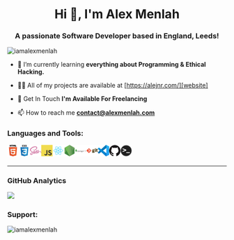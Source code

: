 <h1 align="center">Hi 👋, I'm Alex Menlah</h1>
<h3 align="center">A passionate Software Developer based in England, Leeds!</h3>

<p align="left"> <img src="https://komarev.com/ghpvc/?username=iamalexmenlah&label=Profile%20views&color=0e75b6&style=flat" alt="iamalexmenlah" /> </p>

- 🌱 I’m currently learning **everything about Programming & Ethical Hacking.**

- 👨‍💻 All of my projects are available at [https://alejnr.com/][website]

- 💬 Get In Touch **I'm Available For Freelancing**

- 📫 How to reach me **contact@alexmenlah.com**

### Languages and Tools:

<img align="left" alt="HTML5" width="26px" src="https://raw.githubusercontent.com/github/explore/80688e429a7d4ef2fca1e82350fe8e3517d3494d/topics/html/html.png" />
<img align="left" alt="CSS3" width="26px" src="https://raw.githubusercontent.com/github/explore/80688e429a7d4ef2fca1e82350fe8e3517d3494d/topics/css/css.png" />
<img align="left" alt="Sass" width="26px" src="https://raw.githubusercontent.com/github/explore/80688e429a7d4ef2fca1e82350fe8e3517d3494d/topics/sass/sass.png" />
<img align="left" alt="JavaScript" width="26px" src="https://raw.githubusercontent.com/github/explore/80688e429a7d4ef2fca1e82350fe8e3517d3494d/topics/javascript/javascript.png" />
<img align="left" alt="React" width="26px" src="https://raw.githubusercontent.com/github/explore/80688e429a7d4ef2fca1e82350fe8e3517d3494d/topics/react/react.png" />
<img align="left" alt="Node.js" width="26px" src="https://raw.githubusercontent.com/github/explore/80688e429a7d4ef2fca1e82350fe8e3517d3494d/topics/nodejs/nodejs.png" />
<img align="left" alt="MongoDB" width="26px" src="https://raw.githubusercontent.com/github/explore/80688e429a7d4ef2fca1e82350fe8e3517d3494d/topics/mongodb/mongodb.png" />
<img align="left" alt="Git" width="26px" src="https://raw.githubusercontent.com/github/explore/80688e429a7d4ef2fca1e82350fe8e3517d3494d/topics/git/git.png" />
<img align="left" alt="Visual Studio Code" width="26px" src="https://raw.githubusercontent.com/github/explore/80688e429a7d4ef2fca1e82350fe8e3517d3494d/topics/visual-studio-code/visual-studio-code.png" />
<img align="left" alt="GitHub" width="26px" src="https://raw.githubusercontent.com/github/explore/78df643247d429f6cc873026c0622819ad797942/topics/github/github.png" />
<img align="left" alt="HTML5" width="26px" src="https://raw.githubusercontent.com/github/explore/80688e429a7d4ef2fca1e82350fe8e3517d3494d/topics/terminal/terminal.png" />

<br />
<br />

---

<div>
    <h3>GitHub Analytics</h3>
    <img src="https://github-readme-stats.vercel.app/api/top-langs/?username=alejnr&layout=compact&langs_count=8&theme=default" data-canonical-src="https://github.com/simonesichili/github-readme-stats" >
    
</div>

<h3 align="left">Support:</h3>
<p><a href="https://www.buymeacoffee.com/iamalexmenlah"> <img align="left" src="https://cdn.buymeacoffee.com/buttons/v2/default-yellow.png" height="50" width="210" alt="iamalexmenlah" /></a></p><br><br>

[website]: https://alexmenlah.com/
